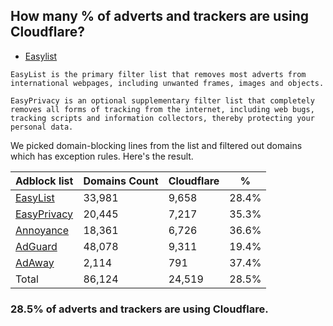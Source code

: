 ## How many % of adverts and trackers are using Cloudflare?


- [Easylist](https://web.archive.org/web/20210516110248/https://easylist.to/)
```
EasyList is the primary filter list that removes most adverts from international webpages, including unwanted frames, images and objects.

EasyPrivacy is an optional supplementary filter list that completely removes all forms of tracking from the internet, including web bugs, tracking scripts and information collectors, thereby protecting your personal data.
```


We picked domain-blocking lines from the list and filtered out domains which has exception rules.
Here's the result.


| Adblock list | Domains Count | Cloudflare | % |
| --- | --- | --- | --- |
| [EasyList](https://easylist.to/easylist/easylist.txt) | 33,981 | 9,658 | 28.4% |
| [EasyPrivacy](https://easylist.to/easylist/easyprivacy.txt) | 20,445 | 7,217 | 35.3% |
| [Annoyance](https://secure.fanboy.co.nz/fanboy-annoyance.txt) | 18,361 | 6,726 | 36.6% |
| [AdGuard](https://adguardteam.github.io/AdGuardSDNSFilter/Filters/filter.txt) | 48,078 | 9,311 | 19.4% |
| [AdAway](https://raw.githubusercontent.com/AdAway/adaway.github.io/master/hosts.txt) | 2,114 | 791 | 37.4% |
| Total | 86,124 | 24,519 | 28.5% |


### 28.5% of adverts and trackers are using Cloudflare.
